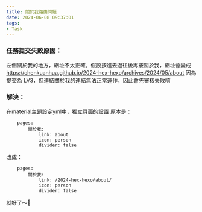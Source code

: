 ```yaml
---
title: 關於我路由問題
date: 2024-06-08 09:37:01
tags:
- Task
---
```


### 任務提交失敗原因：
左側關於我的地方，網址不太正確。假設按進去過往後再按關於我，網址會變成 https://chenkuanhua.github.io/2024-hex-hexo/archives/2024/05/about
因為提交為 LV3，但連結關於我的連結無法正常運作，因此會先審核失敗唷

### 解決：
在material主題設定yml中，獨立頁面的設置
原本是：
```
    pages:
        關於我:
            link: about
            icon: person
            divider: false
```
改成：
```yml=
    pages:
        關於我:
            link: /2024-hex-hexo/about/
            icon: person
            divider: false
```
就好了～🎉